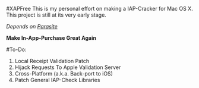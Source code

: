 #XAPFree
This is my personal effort on making a IAP-Cracker for Mac OS X. This project is still at its very early stage.

*Depends on [Parasite](https://github.com/ParasiteTeam)*

**Make In-App-Purchase Great Again**

#To-Do:
1.	Local Receipt Validation Patch
2.	Hijack Requests To Apple Validation Server
3.	Cross-Platform (a.k.a. Back-port to iOS)
4.	Patch General IAP-Check Libraries